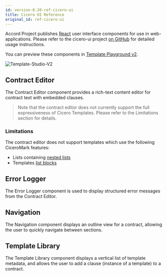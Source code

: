 ```yaml
---
id: version-0.20-ref-cicero-ui
title: Cicero UI Reference
original_id: ref-cicero-ui
---
```


Accord Project publishes [React](https://reactjs.org) user interface components for use in web-applications. Please refer to the cicero-ui project [on GitHub](https://github.com/accordproject/cicero-ui) for detailed usage instructions.

You can preview these components in [Template Playground v2](https://accordproject-studio.netlify.com).

![Template-Studio-V2](/docs/assets/reference/tsv2.png)

## Contract Editor

The Contract Editor component provides a rich-text content editor for contract text with embedded clauses.

> Note that the contract editor does not currently support the full expressiveness of Cicero Templates. Please refer to the Limitations section for details.

### Limitations

The contract editor does not support templates which use the following CiceroMark features:

* Lists containing [nested lists](markup-commonmark#nested-lists)
* Templates [list blocks](markup-blocks#list-blocks)

## Error Logger

The Error Logger component is used to display structured error messages from the Contract Editor.

## Navigation

The Navigation component displays an outline view for a contract, allowing the user to quickly navigate between sections.

## Template Library

The Template Library component displays a vertical list of template metadata, and allows the user to add a clause (instance of a template) to a contract.
